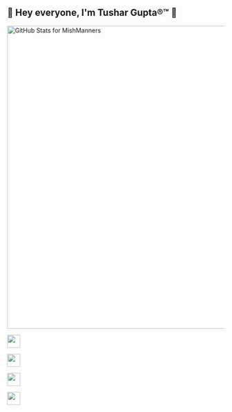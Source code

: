 ## 👋 Hey everyone, I'm Tushar Gupta®™  👋

<img src="https://github-readme-stats.vercel.app/api?username=Tushar-gupta-git&show_icons=true&include_all_commits=true&count_private=true&theme=jolly&layout=compact" alt="GitHub Stats for MishManners" width="700">

<p align="left">

<a href="https://twitter.com/ohh_hii_tusharr" padding="22" target="blank"><img align="center" src="https://github.com/mishmanners/MishManners/blob/master/socials/twitter%20(2).png" title = "Twitter" alt="" height="30" /></a>

<a href="https://www.linkedin.com/in/tushar-gupta-10a151202/" padding="22" target="blank"><img align="center" src="https://github.com/mishmanners/MishManners/blob/master/socials/transparent-Linkedin-logo-icon.png" alt="" height="30" /></a>

<a href="https://www.instagram.com/ohh_hii_tusharr/" target="blank"><img align="center" src="https://github.com/mishmanners/MishManners/blob/master/socials/instagram.png" padding="22" alt="" height="30" /></a>

<a href="https://www.youtube.com/channel/UCZG6kAjr0ioBNdFjAOF_PbA " target="blank"><img align="center" src="https://github.com/mishmanners/MishManners/blob/master/socials/youtube.png" padding="22" alt="" height="30" /></a>

</p>
